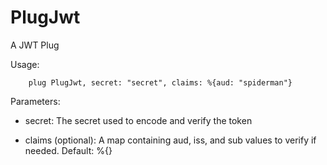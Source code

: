 PlugJwt
=======

A JWT Plug

Usage:

```
    plug PlugJwt, secret: "secret", claims: %{aud: "spiderman"}
```

Parameters:

* secret: The secret used to encode and verify the token

* claims (optional):  A map containing aud, iss, and sub values to verify if needed. Default: %{}
